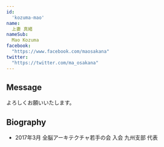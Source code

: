 ```yaml
---
id:
  'kozuma-mao'
name:
  上妻 真緒
nameSub:
  Mao Kozuma
facebook:
  "https://www.facebook.com/maosakana"
twitter:
  "https://twitter.com/ma_osakana"
---
```



## Message
よろしくお願いいたします。

## Biography

- 2017年3月 全脳アーキテクチャ若手の会 入会
九州支部 代表
